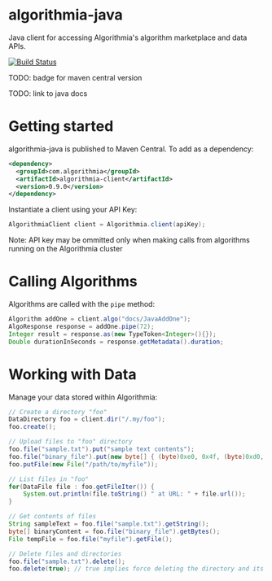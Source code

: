 algorithmia-java
================

Java client for accessing Algorithmia's algorithm marketplace and data APIs.

[![Build Status](https://img.shields.io/shippable/557f23a8edd7f2c052184a2d/master.svg)](https://app.shippable.com/projects/557f23a8edd7f2c052184a2d)

TODO: badge for maven central version

TODO: link to java docs

# Getting started

algorithmia-java is published to Maven Central. To add as a dependency:

````xml
<dependency>
  <groupId>com.algorithmia</groupId>
  <artifactId>algorithmia-client</artifactId>
  <version>0.9.0</version>
</dependency>
````

Instantiate a client using your API Key:

````java
AlgorithmiaClient client = Algorithmia.client(apiKey);
````

Note: API key may be ommitted only when making calls from algorithms running on the Algorithmia cluster

# Calling Algorithms

Algorithms are called with the `pipe` method:

````java
Algorithm addOne = client.algo("docs/JavaAddOne");
AlgoResponse response = addOne.pipe(72);
Integer result = response.as(new TypeToken<Integer>(){});
Double durationInSeconds = response.getMetadata().duration;
````

# Working with Data

Manage your data stored within Algorithmia:

````java
// Create a directory "foo"
DataDirectory foo = client.dir("/.my/foo");
foo.create();

// Upload files to "foo" directory
foo.file("sample.txt").put("sample text contents");
foo.file("binary_file").put(new byte[] { (byte)0xe0, 0x4f, (byte)0xd0, 0x20 });
foo.putFile(new File("/path/to/myfile"));

// List files in "foo"
for(DataFile file : foo.getFileIter()) {
    System.out.println(file.toString() " at URL: " + file.url());
}

// Get contents of files
String sampleText = foo.file("sample.txt").getString();
byte[] binaryContent = foo.file("binary_file").getBytes();
File tempFile = foo.file("myfile").getFile();

// Delete files and directories
foo.file("sample.txt").delete();
foo.delete(true); // true implies force deleting the directory and its contents
````

